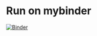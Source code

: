 # Run on mybinder
[![Binder](https://mybinder.org/badge_logo.svg)](https://mybinder.org/v2/gh/patrickhaddadteaching/attacksca/main?urlpath=voila%2Frender%2Fattacksca_binder.ipynb)
